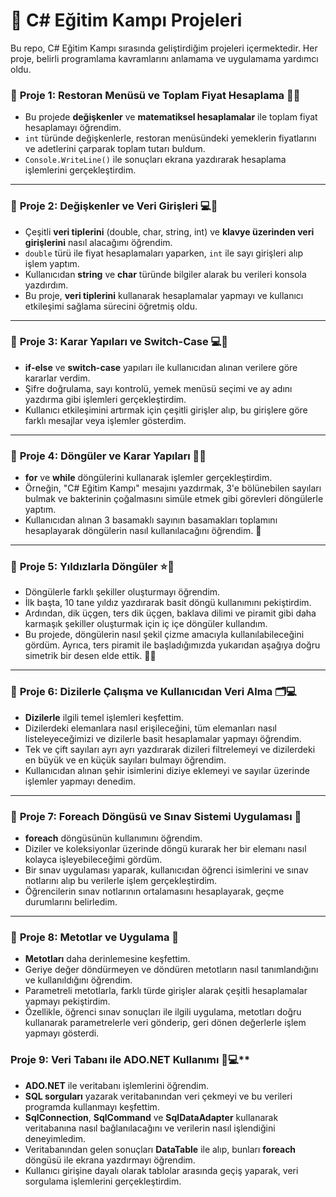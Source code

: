 # 🚀 **C# Eğitim Kampı Projeleri**

Bu repo, C# Eğitim Kampı sırasında geliştirdiğim projeleri içermektedir. Her proje, belirli programlama kavramlarını anlamama ve uygulamama yardımcı oldu.

### 📜 **Proje 1: Restoran Menüsü ve Toplam Fiyat Hesaplama 🍔💸**
- Bu projede **değişkenler** ve **matematiksel hesaplamalar** ile toplam fiyat hesaplamayı öğrendim.
- `int` türünde değişkenlerle, restoran menüsündeki yemeklerin fiyatlarını ve adetlerini çarparak toplam tutarı buldum.
- `Console.WriteLine()` ile sonuçları ekrana yazdırarak hesaplama işlemlerini gerçekleştirdim.

---

### 📜 **Proje 2: Değişkenler ve Veri Girişleri 💻📝**
- Çeşitli **veri tiplerini** (double, char, string, int) ve **klavye üzerinden veri girişlerini** nasıl alacağımı öğrendim.
- `double` türü ile fiyat hesaplamaları yaparken, `int` ile sayı girişleri alıp işlem yaptım.
- Kullanıcıdan **string** ve **char** türünde bilgiler alarak bu verileri konsola yazdırdım.
- Bu proje, **veri tiplerini** kullanarak hesaplamalar yapmayı ve kullanıcı etkileşimi sağlama sürecini öğretmiş oldu.

---

### 📜 **Proje 3: Karar Yapıları ve Switch-Case 💻🔄**
- **if-else** ve **switch-case** yapıları ile kullanıcıdan alınan verilere göre kararlar verdim.
- Şifre doğrulama, sayı kontrolü, yemek menüsü seçimi ve ay adını yazdırma gibi işlemleri gerçekleştirdim.
- Kullanıcı etkileşimini artırmak için çeşitli girişler alıp, bu girişlere göre farklı mesajlar veya işlemler gösterdim.

---

### 📜 **Proje 4: Döngüler ve Karar Yapıları 🔄🔢**
- **for** ve **while** döngülerini kullanarak işlemler gerçekleştirdim.
- Örneğin, "C# Eğitim Kampı" mesajını yazdırmak, 3'e bölünebilen sayıları bulmak ve bakterinin çoğalmasını simüle etmek gibi görevleri döngülerle yaptım.
- Kullanıcıdan alınan 3 basamaklı sayının basamakları toplamını hesaplayarak döngülerin nasıl kullanılacağını öğrendim. 🎯

---

### 📜 **Proje 5: Yıldızlarla Döngüler ⭐🔢**
- Döngülerle farklı şekiller oluşturmayı öğrendim.
- İlk başta, 10 tane yıldız yazdırarak basit döngü kullanımını pekiştirdim.
- Ardından, dik üçgen, ters dik üçgen, baklava dilimi ve piramit gibi daha karmaşık şekiller oluşturmak için iç içe döngüler kullandım.
- Bu projede, döngülerin nasıl şekil çizme amacıyla kullanılabileceğini gördüm. Ayrıca, ters piramit ile başladığımızda yukarıdan aşağıya doğru simetrik bir desen elde ettik. 🏰✨

---

### 📜 **Proje 6: Dizilerle Çalışma ve Kullanıcıdan Veri Alma 🗂️💻**
- **Dizilerle** ilgili temel işlemleri keşfettim.
- Dizilerdeki elemanlara nasıl erişileceğini, tüm elemanları nasıl listeleyeceğimizi ve dizilerle basit hesaplamalar yapmayı öğrendim.
- Tek ve çift sayıları ayrı ayrı yazdırarak dizileri filtrelemeyi ve dizilerdeki en büyük ve en küçük sayıları bulmayı öğrendim.
- Kullanıcıdan alınan şehir isimlerini diziye eklemeyi ve sayılar üzerinde işlemler yapmayı denedim.

---

### 📜 **Proje 7: Foreach Döngüsü ve Sınav Sistemi Uygulaması 📝**
- **foreach** döngüsünün kullanımını öğrendim.
- Diziler ve koleksiyonlar üzerinde döngü kurarak her bir elemanı nasıl kolayca işleyebileceğimi gördüm.
- Bir sınav uygulaması yaparak, kullanıcıdan öğrenci isimlerini ve sınav notlarını alıp bu verilerle işlem gerçekleştirdim.
- Öğrencilerin sınav notlarının ortalamasını hesaplayarak, geçme durumlarını belirledim.

---

### 📜 **Proje 8: Metotlar ve Uygulama 📝**
- **Metotları** daha derinlemesine keşfettim.
- Geriye değer döndürmeyen ve döndüren metotların nasıl tanımlandığını ve kullanıldığını öğrendim.
- Parametreli metotlarla, farklı türde girişler alarak çeşitli hesaplamalar yapmayı pekiştirdim.
- Özellikle, öğrenci sınav sonuçları ile ilgili uygulama, metotları doğru kullanarak parametrelerle veri gönderip, geri dönen değerlerle işlem yapmayı gösterdi.

### Proje 9: Veri Tabanı ile ADO.NET Kullanımı 💾💻**
- **ADO.NET** ile veritabanı işlemlerini öğrendim.
- **SQL sorguları** yazarak veritabanından veri çekmeyi ve bu verileri programda kullanmayı keşfettim.
- **SqlConnection**, **SqlCommand** ve **SqlDataAdapter** kullanarak veritabanına nasıl bağlanılacağını ve verilerin nasıl işlendiğini deneyimledim.
- Veritabanından gelen sonuçları **DataTable** ile alıp, bunları **foreach** döngüsü ile ekrana yazdırmayı öğrendim.
- Kullanıcı girişine dayalı olarak tablolar arasında geçiş yaparak, veri sorgulama işlemlerini gerçekleştirdim.
